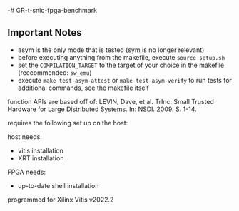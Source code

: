 -# GR-t-snic-fpga-benchmark

## Important Notes
- asym is the only mode that is tested (sym is no longer relevant)
- before executing anything from the makefile, execute `source setup.sh`
- set the `COMPILATION_TARGET` to the target of your choice in the makefile (reccommended: `sw_emu`)
- execute `make test-asym-attest` or `make test-asym-verify` to run tests
for additional commands, see the makefile itself


function APIs are based off of:
LEVIN, Dave, et al. TrInc: Small Trusted Hardware for Large Distributed Systems. In: NSDI. 2009. S. 1-14.

requires the following set up on the host:

host needs:
- vitis installation
- XRT installation

FPGA needs:
- up-to-date shell installation

programmed for Xilinx Vitis v2022.2
